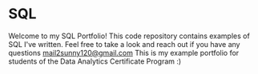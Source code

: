 # SQL
Welcome to my SQL Portfolio! This code repository contains examples of SQL I've written. Feel free to take a look and reach out if you have any questions mail2sunny120@gmail.com
This is my example portfolio for students of the Data Analytics Certificate Program :)
